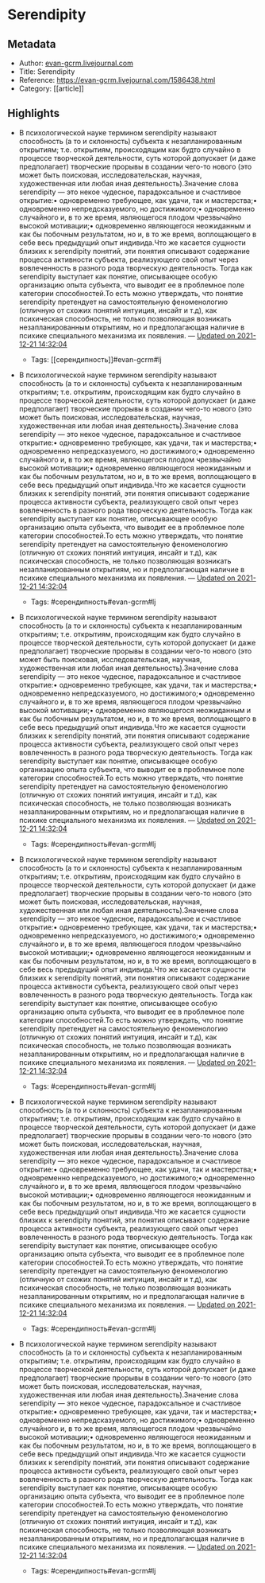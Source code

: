 # Serendipity

## Metadata
- Author: [evan-gcrm.livejournal.com]()
- Title: Serendipity
- Reference: https://evan-gcrm.livejournal.com/1586438.html
- Category: [[article]]

## Highlights
- В психологической науке термином serendipity называют способность (а то и склонность) субъекта к незапланированным открытиям; т.е. открытиям, происходящим как будто случайно в процессе творческой деятельности, суть которой допускает (и даже предполагает) творческие прорывы в создании чего-то нового (это может быть поисковая, исследовательская, научная, художественная или любая иная деятельность).Значение слова serendipity — это некое чудесное, парадоксальное и счастливое открытие:• одновременно требующее, как удачи, так и мастерства;• одновременно непредсказуемого, но достижимого;• одновременно случайного и, в то же время, являющегося плодом чрезвычайно высокой мотивации;• одновременно являющегося неожиданным и как бы побочным результатом, но и, в то же время, воплощающего в себе весь предыдущий опыт индивида.Что же касается сущности близких к serendipity понятий, эти понятия описывают содержание процесса активности субъекта, реализующего свой опыт через вовлеченность в разного рода творческую деятельность. Тогда как serendipity выступает как понятие, описывающее особую организацию опыта субъекта, что выводит ее в проблемное поле категории способностей.То есть можно утверждать, что понятие serendipity претендует на самостоятельную феноменологию (отличную от схожих понятий интуиция, инсайт и т.д), как психическая способность, не только позволяющая возникать незапланированным открытиям, но и предполагающая наличие в психике специального механизма их появления. — [Updated on 2021-12-21 14:32:04](https://hyp.is/n2_YimJREey9_CdFGHpNuQ/evan-gcrm.livejournal.com/1586438.html)
   - Tags: [[серендипность]]#evan-gcrm#lj



- В психологической науке термином serendipity называют способность (а то и склонность) субъекта к незапланированным открытиям; т.е. открытиям, происходящим как будто случайно в процессе творческой деятельности, суть которой допускает (и даже предполагает) творческие прорывы в создании чего-то нового (это может быть поисковая, исследовательская, научная, художественная или любая иная деятельность).Значение слова serendipity — это некое чудесное, парадоксальное и счастливое открытие:• одновременно требующее, как удачи, так и мастерства;• одновременно непредсказуемого, но достижимого;• одновременно случайного и, в то же время, являющегося плодом чрезвычайно высокой мотивации;• одновременно являющегося неожиданным и как бы побочным результатом, но и, в то же время, воплощающего в себе весь предыдущий опыт индивида.Что же касается сущности близких к serendipity понятий, эти понятия описывают содержание процесса активности субъекта, реализующего свой опыт через вовлеченность в разного рода творческую деятельность. Тогда как serendipity выступает как понятие, описывающее особую организацию опыта субъекта, что выводит ее в проблемное поле категории способностей.То есть можно утверждать, что понятие serendipity претендует на самостоятельную феноменологию (отличную от схожих понятий интуиция, инсайт и т.д), как психическая способность, не только позволяющая возникать незапланированным открытиям, но и предполагающая наличие в психике специального механизма их появления. — [Updated on 2021-12-21 14:32:04](https://hyp.is/n2_YimJREey9_CdFGHpNuQ/evan-gcrm.livejournal.com/1586438.html)
   - Tags: #серендипность#evan-gcrm#lj
- В психологической науке термином serendipity называют способность (а то и склонность) субъекта к незапланированным открытиям; т.е. открытиям, происходящим как будто случайно в процессе творческой деятельности, суть которой допускает (и даже предполагает) творческие прорывы в создании чего-то нового (это может быть поисковая, исследовательская, научная, художественная или любая иная деятельность).Значение слова serendipity — это некое чудесное, парадоксальное и счастливое открытие:• одновременно требующее, как удачи, так и мастерства;• одновременно непредсказуемого, но достижимого;• одновременно случайного и, в то же время, являющегося плодом чрезвычайно высокой мотивации;• одновременно являющегося неожиданным и как бы побочным результатом, но и, в то же время, воплощающего в себе весь предыдущий опыт индивида.Что же касается сущности близких к serendipity понятий, эти понятия описывают содержание процесса активности субъекта, реализующего свой опыт через вовлеченность в разного рода творческую деятельность. Тогда как serendipity выступает как понятие, описывающее особую организацию опыта субъекта, что выводит ее в проблемное поле категории способностей.То есть можно утверждать, что понятие serendipity претендует на самостоятельную феноменологию (отличную от схожих понятий интуиция, инсайт и т.д), как психическая способность, не только позволяющая возникать незапланированным открытиям, но и предполагающая наличие в психике специального механизма их появления. — [Updated on 2021-12-21 14:32:04](https://hyp.is/n2_YimJREey9_CdFGHpNuQ/evan-gcrm.livejournal.com/1586438.html)
   - Tags: #серендипность#evan-gcrm#lj
- В психологической науке термином serendipity называют способность (а то и склонность) субъекта к незапланированным открытиям; т.е. открытиям, происходящим как будто случайно в процессе творческой деятельности, суть которой допускает (и даже предполагает) творческие прорывы в создании чего-то нового (это может быть поисковая, исследовательская, научная, художественная или любая иная деятельность).Значение слова serendipity — это некое чудесное, парадоксальное и счастливое открытие:• одновременно требующее, как удачи, так и мастерства;• одновременно непредсказуемого, но достижимого;• одновременно случайного и, в то же время, являющегося плодом чрезвычайно высокой мотивации;• одновременно являющегося неожиданным и как бы побочным результатом, но и, в то же время, воплощающего в себе весь предыдущий опыт индивида.Что же касается сущности близких к serendipity понятий, эти понятия описывают содержание процесса активности субъекта, реализующего свой опыт через вовлеченность в разного рода творческую деятельность. Тогда как serendipity выступает как понятие, описывающее особую организацию опыта субъекта, что выводит ее в проблемное поле категории способностей.То есть можно утверждать, что понятие serendipity претендует на самостоятельную феноменологию (отличную от схожих понятий интуиция, инсайт и т.д), как психическая способность, не только позволяющая возникать незапланированным открытиям, но и предполагающая наличие в психике специального механизма их появления. — [Updated on 2021-12-21 14:32:04](https://hyp.is/n2_YimJREey9_CdFGHpNuQ/evan-gcrm.livejournal.com/1586438.html)
   - Tags: #серендипность#evan-gcrm#lj
- В психологической науке термином serendipity называют способность (а то и склонность) субъекта к незапланированным открытиям; т.е. открытиям, происходящим как будто случайно в процессе творческой деятельности, суть которой допускает (и даже предполагает) творческие прорывы в создании чего-то нового (это может быть поисковая, исследовательская, научная, художественная или любая иная деятельность).Значение слова serendipity — это некое чудесное, парадоксальное и счастливое открытие:• одновременно требующее, как удачи, так и мастерства;• одновременно непредсказуемого, но достижимого;• одновременно случайного и, в то же время, являющегося плодом чрезвычайно высокой мотивации;• одновременно являющегося неожиданным и как бы побочным результатом, но и, в то же время, воплощающего в себе весь предыдущий опыт индивида.Что же касается сущности близких к serendipity понятий, эти понятия описывают содержание процесса активности субъекта, реализующего свой опыт через вовлеченность в разного рода творческую деятельность. Тогда как serendipity выступает как понятие, описывающее особую организацию опыта субъекта, что выводит ее в проблемное поле категории способностей.То есть можно утверждать, что понятие serendipity претендует на самостоятельную феноменологию (отличную от схожих понятий интуиция, инсайт и т.д), как психическая способность, не только позволяющая возникать незапланированным открытиям, но и предполагающая наличие в психике специального механизма их появления. — [Updated on 2021-12-21 14:32:04](https://hyp.is/n2_YimJREey9_CdFGHpNuQ/evan-gcrm.livejournal.com/1586438.html)
   - Tags: #серендипность#evan-gcrm#lj
- В психологической науке термином serendipity называют способность (а то и склонность) субъекта к незапланированным открытиям; т.е. открытиям, происходящим как будто случайно в процессе творческой деятельности, суть которой допускает (и даже предполагает) творческие прорывы в создании чего-то нового (это может быть поисковая, исследовательская, научная, художественная или любая иная деятельность).Значение слова serendipity — это некое чудесное, парадоксальное и счастливое открытие:• одновременно требующее, как удачи, так и мастерства;• одновременно непредсказуемого, но достижимого;• одновременно случайного и, в то же время, являющегося плодом чрезвычайно высокой мотивации;• одновременно являющегося неожиданным и как бы побочным результатом, но и, в то же время, воплощающего в себе весь предыдущий опыт индивида.Что же касается сущности близких к serendipity понятий, эти понятия описывают содержание процесса активности субъекта, реализующего свой опыт через вовлеченность в разного рода творческую деятельность. Тогда как serendipity выступает как понятие, описывающее особую организацию опыта субъекта, что выводит ее в проблемное поле категории способностей.То есть можно утверждать, что понятие serendipity претендует на самостоятельную феноменологию (отличную от схожих понятий интуиция, инсайт и т.д), как психическая способность, не только позволяющая возникать незапланированным открытиям, но и предполагающая наличие в психике специального механизма их появления. — [Updated on 2021-12-21 14:32:04](https://hyp.is/n2_YimJREey9_CdFGHpNuQ/evan-gcrm.livejournal.com/1586438.html)
   - Tags: #серендипность#evan-gcrm#lj
